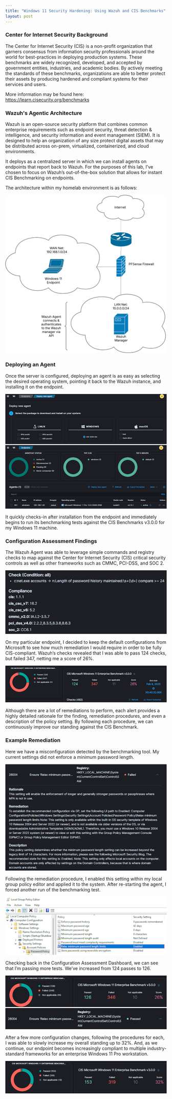 ```yaml
---
title: "Windows 11 Security Hardening: Using Wazuh and CIS Benchmarks"
layout: post
---
```


### Center for Internet Security Background

The Center for Internet Security (CIS) is a non-profit organization that garners consensus from information security professionals around the world for best-practices in deploying production systems. These benchmarks are widely recognized, developed, and accepted by government entities, industries, and academic bodies. By actively meeting the standards of these benchmarks, organizations are able to better protect their assets by producing hardened and compliant systems for their services and users. 

More information may be found here: https://learn.cisecurity.org/benchmarks

### Wazuh's Agentic Architecture

Wazuh is an open-source security platform that combines common enterprise requirements such as endpoint security, threat detection & intelligence, and security information and event management (SIEM). It is designed to help an organization of any size protect digital assets that may be distributed across on-prem, virtualized, containerized, and cloud environments. 

It deploys as a centralized server in which we can install agents on endpoints that report back to Wazuh. For the purposes of this lab, I’ve chosen to focus on Wazuh’s out-of-the-box solution that allows for instant CIS Benchmarking on endpoints. 

The architecture within my homelab environment is as follows:
<div align="center">
    <img src="/assets/WazuhCISDiagram.png">
</div>

### Deploying an Agent

Once the server is configured, deploying an agent is as easy as selecting the desired operating system, pointing it back to the Wazuh instance, and installing it on the endpoint. 
<div align="center">
    <img src="/assets/wazuhAgent1.png">
    <img src="/assets/wazuhAgent2.png">
</div>

It quickly checks-in after installation from the endpoint and immediately begins to run its benchmarking tests against the CIS Benchmarks v3.0.0 for my Windows 11 machine.

### Configuration Assessment Findings

The Wazuh Agent was able to leverage simple commands and registry checks to map against the Center for Internet Security (CIS) critical security controls as well as other frameworks such as CMMC, PCI-DSS, and SOC 2. 
<div align="center">
    <img src="/assets/CISCompliance.png">
</div>

On my particular endpoint, I decided to keep the default configurations from Microsoft to see how much remediation I would require in order to be fully CIS-compliant. Wazuh’s checks revealed that I was able to pass 124 checks, but failed 347, netting me a score of 26%. 
<div align="center">
    <img src="/assets/initialFindings.png">
</div>

Although there are a lot of remediations to perform, each alert provides a highly detailed rationale for the finding, remediation procedures, and even a description of the policy setting. By following each procedure, we can continuously improve our standing against the CIS Benchmark.

### Example Remediation

Here we have a misconfiguration detected by the benchmarking tool. My current settings did not enforce a minimum password length.
<div align="center">
    <img src="/assets/CISInfo.png">
</div>

Following the remediation procedure, I enabled this setting within my local group policy editor and applied it to the system. After re-starting the agent, I forced another run of the benchmarking test. 
<div align="center">
    <img src="/assets/gpedit.png">
</div>

Checking back in the Configuration Assessment Dashboard, we can see that I’m passing more tests. We’ve increased from 124 passes to 126.
<div align="center">
    <img src="/assets/exampleRemediation1.png">
    <img src="/assets/exampleRemediation2.png">
</div>

After a few more configuration changes, following the procedures for each, I was able to slowly increase my overall standing up to 32%. And, as we continue, our endpoint becomes increasingly compliant to multiple industry-standard frameworks for an enterprise Windows 11 Pro workstation.
<div align="center">
    <img src="/assets/continuousImprovement.png">
</div>



